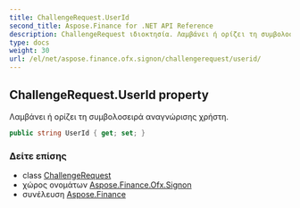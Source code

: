 ```yaml
---
title: ChallengeRequest.UserId
second_title: Aspose.Finance for .NET API Reference
description: ChallengeRequest ιδιοκτησία. Λαμβάνει ή ορίζει τη συμβολοσειρά αναγνώρισης χρήστη.
type: docs
weight: 30
url: /el/net/aspose.finance.ofx.signon/challengerequest/userid/
---
```

## ChallengeRequest.UserId property

Λαμβάνει ή ορίζει τη συμβολοσειρά αναγνώρισης χρήστη.

```csharp
public string UserId { get; set; }
```

### Δείτε επίσης

* class [ChallengeRequest](../)
* χώρος ονομάτων [Aspose.Finance.Ofx.Signon](../../challengerequest/)
* συνέλευση [Aspose.Finance](../../../)


